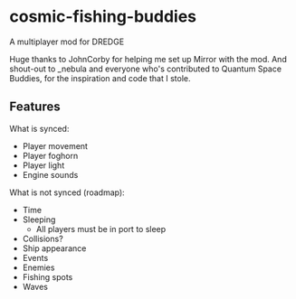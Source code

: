 # cosmic-fishing-buddies
A multiplayer mod for DREDGE

Huge thanks to JohnCorby for helping me set up Mirror with the mod. And shout-out to _nebula and everyone who's contributed to Quantum Space Buddies, for the inspiration and code that I stole.


## Features

What is synced:
- Player movement
- Player foghorn
- Player light
- Engine sounds

What is not synced (roadmap):
- Time
- Sleeping
  - All players must be in port to sleep
- Collisions?
- Ship appearance
- Events
- Enemies
- Fishing spots 
- Waves
